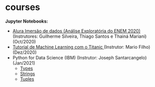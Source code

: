 # courses


**Jupyter Notebooks:**
* [Alura Imersão de dados (Análise Exploratória do ENEM 2020)](https://bit.ly/2IPCAh6) (Instrutores: Guilherme Silveira, Thiago Santos e Thainá Mariani) (Oct/2020)
* [Tutorial de Machine Learning com o Titanic ](https://github.com/sergiodealencar/courses/blob/main/tutorial_titanic_mario_filho.ipynb) (Instrutor: Mario Filho) (Dez/2020)
* Python for Data Science (IBM) (Instrutor: Joseph Santarcangelo) (Jan/2021)
  - [Types](https://github.com/sergiodealencar/courses/blob/main/PY0101EN-1-1-Types.ipynb)
  - [Strings](https://github.com/sergiodealencar/courses/blob/main/PY0101EN-1-2-Strings.ipynb)
  - [Tuples](https://github.com/sergiodealencar/courses/blob/main/PY0101EN-2-1-Tuples.ipynb)

